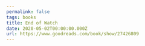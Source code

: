 ```yaml
---
permalink: false
tags: books
title: End of Watch
date: 2020-05-02T00:00:00.000Z
url: https://www.goodreads.com/book/show/27426809
---
```

